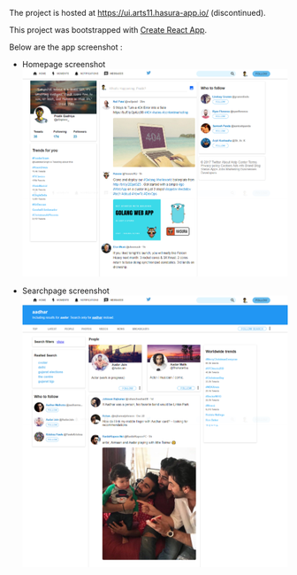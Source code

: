 The project is hosted at https://ui.arts11.hasura-app.io/ (discontinued).

This project was bootstrapped with [Create React App](https://github.com/facebookincubator/create-react-app).

Below are the app screenshot :

* Homepage screenshot
![homepage screenshot](https://github.com/cTxplorer/twitter-ui-reactjs/blob/master/Screenshot%20-%20Twitter%20Homepage.png "homepage screenshot")

* Searchpage screenshot
![searchpage screenshot](https://github.com/cTxplorer/twitter-ui-reactjs/blob/master/Screenshot%20-%20Twitter%20Search.png "searchpage screenshot")
